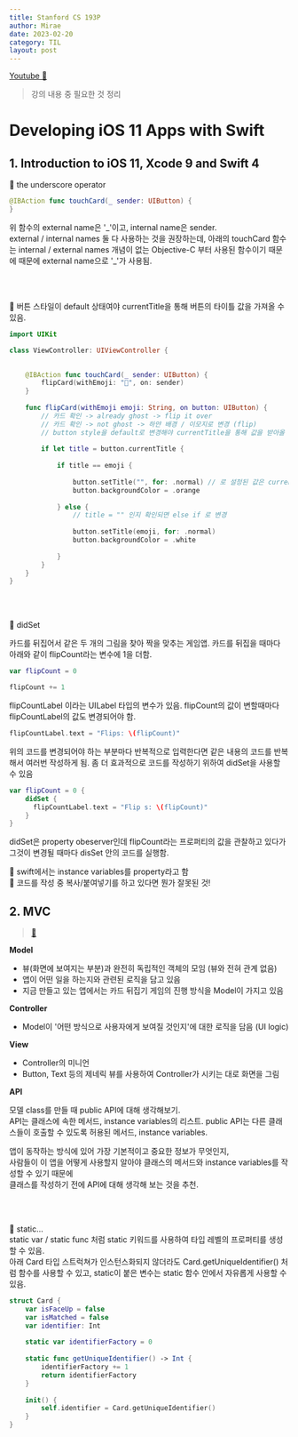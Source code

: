 ```yaml
---
title: Stanford CS 193P 
author: Mirae
date: 2023-02-20
category: TIL
layout: post
---
```


[Youtube 🔗](https://www.youtube.com/watch?v=TZL5AmwuwlA&list=PL3d_SFOiG7_8ofjyKzX6Nl1wZehbdiZC_)  
> 강의 내용 중 필요한 것 정리
  
  

# Developing iOS 11 Apps with Swift 
## 1. Introduction to iOS 11, Xcode 9 and Swift 4
  
  
📌 the underscore operator 
```swift
@IBAction func touchCard(_ sender: UIButton) {
}
```

위 함수의 external name은 '\_'이고, internal name은 sender.  
external / internal names 둘 다 사용하는 것을 권장하는데, 아래의 touchCard 함수는 internal / external names 개념이 없는 Objective-C 부터 사용된 함수이기 때문에 때문에 external name으로 '\_'가 사용됨.

<br><br>

📌 버튼 스타일이 default 상태여야 currentTitle을 통해 버튼의 타이틀 값을 가져올 수 있음. 
```swift
import UIKit

class ViewController: UIViewController {

    
    @IBAction func touchCard(_ sender: UIButton) {
        flipCard(withEmoji: "👻", on: sender)
    }
    
    func flipCard(withEmoji emoji: String, on button: UIButton) {
        // 카드 확인 -> already ghost -> flip it over
        // 카드 확인 -> not ghost -> 하얀 배경 / 이모지로 변경 (flip)
        // button style을 default로 변경해야 currentTitle을 통해 값을 받아올 수 있음
        
        if let title = button.currentTitle {
            
            if title == emoji {
                
                button.setTitle("", for: .normal) // 로 설정된 값은 currentTitle로 가져올 수 있음
                button.backgroundColor = .orange
                
            } else {
                // title = "" 인지 확인되면 else if 로 변경
                
                button.setTitle(emoji, for: .normal)
                button.backgroundColor = .white
                
            }
        }
    }
}
```

<br><br>
   
📌 didSet 
  
카드를 뒤집어서 같은 두 개의 그림을 찾아 짝을 맞추는 게임앱. 
카드를 뒤집을 때마다 아래와 같이 flipCount라는 변수에 1을 더함.
```swift 
var flipCount = 0
```

```swift
flipCount += 1 
```
flipCountLabel 이라는 UILabel 타입의 변수가 있음.
flipCount의 값이 변할때마다 flipCountLabel의 값도 변경되어야 함. 

```swift
flipCountLabel.text = "Flips: \(flipCount)"
```
위의 코드를 변경되어야 하는 부분마다 반복적으로 입력한다면 같은 내용의 코드를 반복해서 여러번 작성하게 됨.
좀 더 효과적으로 코드를 작성하기 위하여 didSet을 사용할 수 있음 

```swift 
var flipCount = 0 {
    didSet {
      flipCountLabel.text = "Flip s: \(flipCount)"  
    }
}
```
didSet은 property obeserver인데 flipCount라는 프로퍼티의 값을 관찰하고 있다가
그것이 변경될 때마다 disSet 안의 코드를 실행함. 


📌 swift에서는 instance variables를 property라고 함  
📌 코드를 작성 중 복사/붙여넣기를 하고 있다면 뭔가 잘못된 것!

  
## 2. MVC

> [🔗](https://youtu.be/gI3pz7eFgfo)  

<b>Model</b>
- 뷰(화면에 보여지는 부분)과 완전히 독립적인 객체의 모임 (뷰와 전혀 관계 없음)
- 앱이 어떤 일을 하는지와 관련된 로직을 담고 있음 
- 지금 만들고 있는 앱에서는 카드 뒤집기 게임의 진행 방식을 Model이 가지고 있음

<b>Controller</b>
- Model이 '어떤 방식으로 사용자에게 보여질 것인지'에 대한 로직을 담음 (UI logic)

<b>View</b>
- Controller의 미니언
- Button, Text 등의 제네릭 뷰를 사용하여 Controller가 시키는 대로 화면을 그림 
  
<b>API</b>  
  
모델 class를 만들 때 public API에 대해 생각해보기.  
API는 클래스에 속한 메서드, instance variables의 리스트.
public API는 다른 클래스들이 호출할 수 있도록 허용된 메서드, instance variables.
  
앱이 동작하는 방식에 있어 가장 기본적이고 중요한 정보가 무엇인지,  
사람들이 이 앱을 어떻게 사용할지 알아야 클래스의 메서드와 instance variables를 작성할 수 있기 때문에  
클래스를 작성하기 전에 API에 대해 생각해 보는 것을 추천.

<br><br>

📌 static...  
static var / static func 처럼 static 키워드를 사용하여 타입 레벨의 프로퍼티를 생성할 수 있음.  
아래 Card 타입 스트럭쳐가 인스턴스화되지 않더라도 Card.getUniqueIdentifier() 처럼 함수를 사용할 수 있고, static이 붙은 변수는 static 함수 안에서 자유롭게 사용할 수 있음. 

```swift
struct Card {
    var isFaceUp = false
    var isMatched = false
    var identifier: Int
    
    static var identifierFactory = 0
    
    static func getUniqueIdentifier() -> Int {
        identifierFactory += 1
        return identifierFactory
    }
    
    init() {
        self.identifier = Card.getUniqueIdentifier()
    }
}
```


